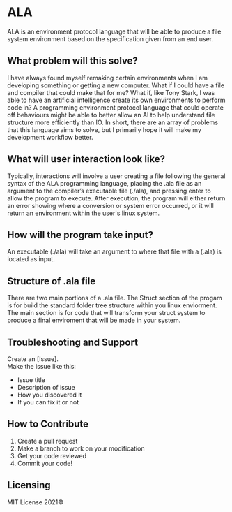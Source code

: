 # ALA
ALA is an environment protocol language that will be able to produce a file system environment based on the specification given from an end user.

## What problem will this solve?
I have always found myself remaking certain environments when I am developing something or getting a new computer. What if I could have a file and compiler that could make that for me? What if, like Tony Stark, I was able to have an artificial intelligence create its own environments to perform code in? A programming environment protocol language that could operate off behaviours might be able to better allow an AI to help understand file structure more efficiently than IO. In short, there are an array of problems that this language aims to solve, but I primarily hope it will make my development workflow better.

## What will user interaction look like?
Typically, interactions will involve a user creating a file following the general syntax of the ALA programming language, placing the .ala file as an argument to the compiler’s executable file (./ala), and pressing enter to allow the program to execute. After execution, the program will either return an error showing where a conversion or system error occurred, or it will return an environment within the user's linux system.

## How will the program take input?
An executable (./ala) will take an argument to where that file with a (.ala) is located as input.

## Structure of .ala file
There are two main portions of a .ala file. The Struct section of the progam is for build the standard folder tree structure within you linux enviorment. The main section is for code that will transform your struct system to produce a final enviroment that will be made in your system. 

## Troubleshooting and Support
Create an [Issue].   
Make the issue like this:
* Issue title
* Description of issue
* How you discovered it
* If you can fix it or not

## How to Contribute

1. Create a pull request
2. Make a branch to work on your modification
3. Get your code reviewed
4. Commit your code!

## Licensing
MIT License 2021©
